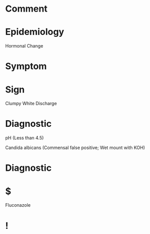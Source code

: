 # Comment

# Epidemiology

Hormonal Change

# Symptom

# Sign

Clumpy White Discharge

# Diagnostic

pH
(Less than 4.5)

Candida albicans
(Commensal false positive; Wet mount with KOH)

# Diagnostic

# $

Fluconazole

# !
